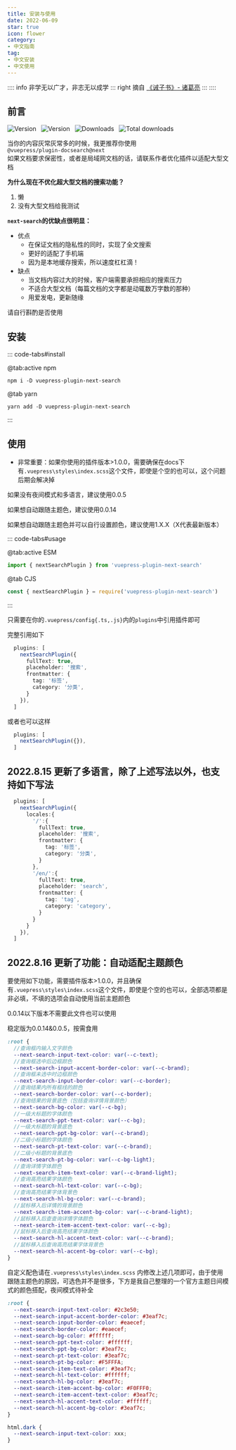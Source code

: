```yaml
---
title: 安装与使用
date: 2022-06-09
star: true
icon: flower
category: 
- 中文指南
tag:
- 中文安装
- 中文使用
---
```


:::: info 非学无以广才，非志无以成学
::: right
摘自 [《诫子书》- 诸葛亮](https://hanyu.baidu.com/shici/detail?pid=ce7bcf07f57411e58fb0c8e0eb15ce01&from=kg0)
:::
::::

<!-- more -->

## 前言

![Version](https://img.shields.io/github/stars/holajacky/vuepress-plugin-next-search?style=flat-square&logo=github)&ensp;
![Version](https://img.shields.io/npm/v/vuepress-plugin-next-search.svg?style=flat-square&logo=npm)&ensp;
![Downloads](https://img.shields.io/npm/dm/vuepress-plugin-next-search.svg?style=flat-square&logo=npm)&ensp;
![Total downloads](https://img.shields.io/npm/dt/vuepress-plugin-next-search?style=flat-square&logo=npm)&ensp;

当你的内容灰常灰常多的时候，我更推荐你使用\
`@vuepress/plugin-docsearch@next`\
如果文档要求保密性，或者是局域网文档的话，请联系作者优化插件以适配大型文档

**为什么现在不优化超大型文档的搜索功能？**
1. 懒
2. 没有大型文档给我测试

**`next-search`的优缺点很明显：**
- 优点
  - 在保证文档的隐私性的同时，实现了全文搜索
  - 更好的适配了手机端
  - 因为是本地缓存搜索，所以速度杠杠滴！
- 缺点
  - 当文档内容过大的时候，客户端需要承担相应的搜索压力
  - 不适合大型文档（每篇文档的文字都是动辄数万字数的那种）
  - 用爱发电，更新随缘

请自行斟酌是否使用

## 安装

::: code-tabs#install

@tab:active npm

```shell
npm i -D vuepress-plugin-next-search
```

@tab yarn

```shell
yarn add -D vuepress-plugin-next-search
```

:::

## 使用

* 非常重要：如果你使用的插件版本>1.0.0，需要确保在docs下有`.vuepress\styles\index.scss`这个文件，即使是个空的也可以，这个问题后期会解决掉

如果没有夜间模式和多语言，建议使用0.0.5

如果想自动跟随主题色，建议使用0.0.14

如果想自动跟随主题色并可以自行设置颜色，建议使用1.X.X（X代表最新版本）

::: code-tabs#usage

@tab:active ESM

```ts
import { nextSearchPlugin } from 'vuepress-plugin-next-search'
```

@tab CJS

```ts
const { nextSearchPlugin } = require('vuepress-plugin-next-search')
```

:::

只需要在你的`.vuepress/config{.ts,.js}`内的`plugins`中引用插件即可

完整引用如下

```ts
  plugins: [
    nextSearchPlugin({
      fullText: true,
      placeholder: '搜索',
      frontmatter: {
        tag: '标签',
        category: '分类',
      }
    }),
  ]
```

或者也可以这样

```ts
  plugins: [
    nextSearchPlugin({}),
  ]
```

## 2022.8.15 更新了多语言，除了上述写法以外，也支持如下写法

```ts
  plugins: [
    nextSearchPlugin({
      locales:{
        '/':{
          fullText: true,
          placeholder: '搜索',
          frontmatter: {
            tag: '标签',
            category: '分类',
          }
        },
        '/en/':{
          fullText: true,
          placeholder: 'search',
          frontmatter: {
            tag: 'tag',
            category: 'category',
          }
        }
      }
    }),
  ]
```

## 2022.8.16 更新了功能：自动适配主题颜色

要使用如下功能，需要插件版本>1.0.0，并且确保有`.vuepress\styles\index.scss`这个文件，即使是个空的也可以，全部选项都是非必填，不填的选项会自动使用当前主题颜色

0.0.14以下版本不需要此文件也可以使用

稳定版为0.0.14&0.0.5，按需食用

```scss
:root {
  //查询框内输入文字颜色
  --next-search-input-text-color: var(--c-text);
  //查询框选中后边框颜色
  --next-search-input-accent-border-color: var(--c-brand);
  //查询框未选中时边框颜色
  --next-search-input-border-color: var(--c-border);
  //查询结果内所有框线的颜色
  --next-search-border-color: var(--c-border);
  //查询结果的背景底色（包括查询详情背景颜色）
  --next-search-bg-color: var(--c-bg);
  //一级大标题的字体颜色
  --next-search-ppt-text-color: var(--c-bg);
  //一级大标题的背景底色
  --next-search-ppt-bg-color: var(--c-brand);
  //二级小标题的字体颜色
  --next-search-pt-text-color: var(--c-brand);
  //二级小标题的背景底色
  --next-search-pt-bg-color: var(--c-bg-light);
  //查询详情字体颜色
  --next-search-item-text-color: var(--c-brand-light);
  //查询高亮结果字体颜色
  --next-search-hl-text-color: var(--c-bg);
  //查询高亮结果字体背景色
  --next-search-hl-bg-color: var(--c-brand);
  //鼠标移入后详情的背景颜色
  --next-search-item-accent-bg-color: var(--c-brand-light);
  //鼠标移入后查查询详情字体颜色
  --next-search-item-accent-text-color: var(--c-bg);
  //鼠标移入后查询高亮结果字体颜色
  --next-search-hl-accent-text-color: var(--c-brand);
  //鼠标移入后查询高亮结果字体背景色
  --next-search-hl-accent-bg-color: var(--c-bg);
}
```

自定义配色请在`.vuepress\styles\index.scss` 内修改上述几项即可，由于使用跟随主题色的原因，可选色并不是很多，下方是我自己整理的一个官方主题日间模式的颜色搭配，夜间模式待补全

```scss
:root {
  --next-search-input-text-color: #2c3e50;
  --next-search-input-accent-border-color: #3eaf7c;
  --next-search-input-border-color: #eaecef;
  --next-search-border-color: #eaecef;
  --next-search-bg-color: #ffffff;
  --next-search-ppt-text-color: #ffffff;
  --next-search-ppt-bg-color: #3eaf7c;
  --next-search-pt-text-color: #3eaf7c;
  --next-search-pt-bg-color: #F5FFFA;
  --next-search-item-text-color: #3eaf7c;
  --next-search-hl-text-color: #ffffff;
  --next-search-hl-bg-color: #3eaf7c;
  --next-search-item-accent-bg-color: #F0FFF0;
  --next-search-item-accent-text-color: #3eaf7c;
  --next-search-hl-accent-text-color: #ffffff;
  --next-search-hl-accent-bg-color: #3eaf7c;
}

html.dark {
  --next-search-input-text-color: xxx;
}
```
